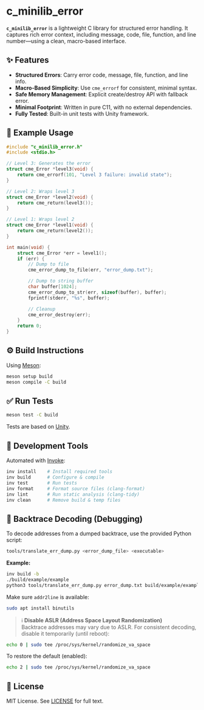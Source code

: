 # c_minilib_error

**`c_minilib_error`** is a lightweight C library for structured error handling. It captures rich error context, including message, code, file, function, and line number—using a clean, macro-based interface.

## ✨ Features

- **Structured Errors**: Carry error code, message, file, function, and line info.
- **Macro-Based Simplicity**: Use `cme_errorf` for consistent, minimal syntax.
- **Safe Memory Management**: Explicit create/destroy API with fallback error.
- **Minimal Footprint**: Written in pure C11, with no external dependencies.
- **Fully Tested**: Built-in unit tests with Unity framework.

## 🧠 Example Usage

```c
#include "c_minilib_error.h"
#include <stdio.h>

// Level 3: Generates the error
struct cme_Error *level3(void) {
    return cme_errorf(101, "Level 3 failure: invalid state");
}

// Level 2: Wraps level 3
struct cme_Error *level2(void) {
    return cme_return(level3());
}

// Level 1: Wraps level 2
struct cme_Error *level1(void) {
    return cme_return(level2());
}

int main(void) {
    struct cme_Error *err = level1();
    if (err) {
        // Dump to file
        cme_error_dump_to_file(err, "error_dump.txt");

        // Dump to string buffer
        char buffer[1024];
        cme_error_dump_to_str(err, sizeof(buffer), buffer);
        fprintf(stderr, "%s", buffer);

        // Cleanup
        cme_error_destroy(err);
    }
    return 0;
}
```

## ⚙️ Build Instructions

Using [Meson](https://mesonbuild.com/):

```sh
meson setup build
meson compile -C build
```

## ✅ Run Tests

```sh
meson test -C build
```

Tests are based on [Unity](https://www.throwtheswitch.org/unity).

## 🧰 Development Tools

Automated with [Invoke](https://www.pyinvoke.org/):

```sh
inv install    # Install required tools
inv build      # Configure & compile
inv test       # Run tests
inv format     # Format source files (clang-format)
inv lint       # Run static analysis (clang-tidy)
inv clean      # Remove build & temp files
```

## 🧪 Backtrace Decoding (Debugging)

To decode addresses from a dumped backtrace, use the provided Python script:

```bash
tools/translate_err_dump.py <error_dump_file> <executable>
```

**Example:**

```bash
inv build -b
./build/example/example
python3 tools/translate_err_dump.py error_dump.txt build/example/example
```

Make sure `addr2line` is available:

```bash
sudo apt install binutils
```

> ℹ️ **Disable ASLR (Address Space Layout Randomization)**  
Backtrace addresses may vary due to ASLR. For consistent decoding, disable it temporarily (until reboot):

```bash
echo 0 | sudo tee /proc/sys/kernel/randomize_va_space
```

To restore the default (enabled):

```bash
echo 2 | sudo tee /proc/sys/kernel/randomize_va_space
```

## 📄 License

MIT License. See [LICENSE](LICENSE) for full text.


